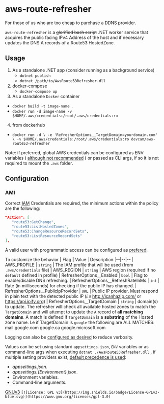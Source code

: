 # aws-route-refresher

For those of us who are too cheap to purchase a DDNS provider.

`aws-route-refresher` is a ~~glorified bash script~~ .NET worker service that acquires the public facing IPv4 Address of the host and if necessary updates the DNS A records of a Route53 HostedZone.

## Usage

 1. As a standalone .NET app (consider running as a background service)
	 - `dotnet publish`
	 -  `dotnet /path/to/AwsRoute53Refresher.dll`
 2. docker-compose
	 - `docker-compose up`
 3. As a standalone `Docker` container
   - `docker build -t image-name .`
   - `docker run -d image-name -v $HOME/.aws/credentials:/root/.aws/credentials:ro`
 4. from dockerhub
   - ` docker run -d \
      -e 'RefresherOptions__TargetDomain=yourdomain.com' \
      -v $HOME/.aws/credentials:/root/.aws/credentials:ro devcam/aws-route53-refresher `

Note: if preferred, global AWS credentials can be configured as ENV variables ( [although not recommended](https://diogomonica.com/2017/03/27/why-you-shouldnt-use-env-variables-for-secret-data/) ) or passed as CLI args, if so it is not required to mount the `.aws` folder. 

## Configuration

### AMI
Correct [IAM](https://aws.amazon.com/iam/) Credentials are required, the minimum actions within the policy are the following:
```json
"Action": [
   "route53:GetChange",
   "route53:ListHostedZones",
   "route53:ChangeResourceRecordSets",
   "route53:ListResourceRecordSets"
],
```
A valid user with programmatic access can be configured as [prefered](https://docs.aws.amazon.com/sdk-for-net/v2/developer-guide/net-dg-config-creds.html#creds-file). 

To customize the behavior
| Flag | Value | Description
|--|--|--
| AWS_PROFILE | `string` | The IAM profile that will be used (from `.aws/credentials` file)
| AWS_REGION | `string` | AWS region (required if no `default` defined in profile)
| RefresherOptions__Enabled | `bool` | Flag to enable/disable DNS refreshing.
| RefresherOptions__RefreshRateInMs | `int` | Rate (in milliseconds) for checking if the public IP has changed.
| RefresherOptions__PublicIpProvider | `URL` | Public IP provider. Must respond in plain text with the detected public IP (*i.e* http://icanhazip.com/ or https://api.ipify.org)
| RefresherOptions__TargetDomain | `string` | domain(s) to update. The refresher will check all available hosted zones to match the `TargetDomain` and will attempt to update the `A` record of **all matching domains**. A match is defined if `TargetDomain` is a **substring** of the Hosted zone name. I.e if TargetDomain is `google` the following are ALL MATCHES: mail.google.com google.ca google.microsoft.com

Logging can also be [configured as desired](https://docs.microsoft.com/en-us/dotnet/core/extensions/logging) to reduce verbosity.

Values can be set using standard `appsettings.json`, `ENV` variables or as command-line args when executing `dotnet ./AwsRoute53Refresher.dll` , if multiple setting providers exist, [default precedence is used](https://docs.microsoft.com/en-us/dotnet/core/extensions/generic-host):

-   _appsettings.json_.
-   _appsettings.{Environment}.json_.
-   Environment variables.
-   Command-line arguments. 

[GNUv3](https://www.gnu.org/licenses/gpl-3.0.en.html)
`[![License: GPL v3](https://img.shields.io/badge/License-GPLv3-blue.svg)](https://www.gnu.org/licenses/gpl-3.0)`
